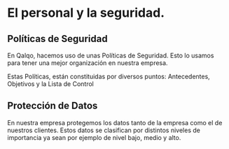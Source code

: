 # El personal y la seguridad.

## Políticas de Seguridad

En Qalqo, hacemos uso de unas Políticas de Seguridad. Esto lo usamos para tener una mejor organización en nuestra empresa.

Estas Políticas, están constituidas por diversos puntos: Antecedentes, Objetivos y la Lista de Control

## Protección de Datos

En nuestra empresa protegemos los datos tanto de la empresa como el de nuestros clientes. Estos datos se clasifican por distintos niveles de importancia ya sean por ejemplo de nivel bajo, medio y alto.





